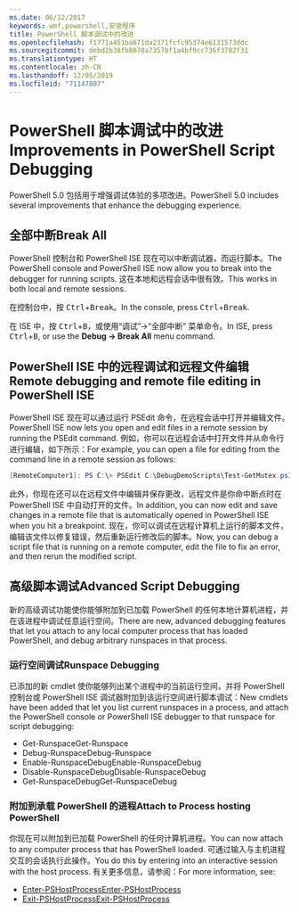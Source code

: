 ```yaml
---
ms.date: 06/12/2017
keywords: wmf,powershell,安装程序
title: PowerShell 脚本调试中的改进
ms.openlocfilehash: f1771a451ba671da2371fcfc95374e6131573ddc
ms.sourcegitcommit: debd2b38fb8070a7357bf1a4bf9cc736f3702f31
ms.translationtype: HT
ms.contentlocale: zh-CN
ms.lasthandoff: 12/05/2019
ms.locfileid: "71147807"
---
```

# <a name="improvements-in-powershell-script-debugging"></a><span data-ttu-id="d6fd6-103">PowerShell 脚本调试中的改进</span><span class="sxs-lookup"><span data-stu-id="d6fd6-103">Improvements in PowerShell Script Debugging</span></span>

<span data-ttu-id="d6fd6-104">PowerShell 5.0 包括用于增强调试体验的多项改进。</span><span class="sxs-lookup"><span data-stu-id="d6fd6-104">PowerShell 5.0 includes several improvements that enhance the debugging experience.</span></span>

## <a name="break-all"></a><span data-ttu-id="d6fd6-105">全部中断</span><span class="sxs-lookup"><span data-stu-id="d6fd6-105">Break All</span></span>

<span data-ttu-id="d6fd6-106">PowerShell 控制台和 PowerShell ISE 现在可以中断调试器，而运行脚本。</span><span class="sxs-lookup"><span data-stu-id="d6fd6-106">The PowerShell console and PowerShell ISE now allow you to break into the debugger for running scripts.</span></span> <span data-ttu-id="d6fd6-107">这在本地和远程会话中很有效。</span><span class="sxs-lookup"><span data-stu-id="d6fd6-107">This works in both local and remote sessions.</span></span>

<span data-ttu-id="d6fd6-108">在控制台中，按 <kbd>Ctrl</kbd>+<kbd>Break</kbd>。</span><span class="sxs-lookup"><span data-stu-id="d6fd6-108">In the console, press <kbd>Ctrl</kbd>+<kbd>Break</kbd>.</span></span>

<span data-ttu-id="d6fd6-109">在 ISE 中，按 <kbd>Ctrl</kbd>+<kbd>B</kbd>，或使用“调试”->“全部中断”  菜单命令。</span><span class="sxs-lookup"><span data-stu-id="d6fd6-109">In ISE, press <kbd>Ctrl</kbd>+<kbd>B</kbd>, or use the **Debug -> Break All** menu command.</span></span>

## <a name="remote-debugging-and-remote-file-editing-in-powershell-ise"></a><span data-ttu-id="d6fd6-110">PowerShell ISE 中的远程调试和远程文件编辑</span><span class="sxs-lookup"><span data-stu-id="d6fd6-110">Remote debugging and remote file editing in PowerShell ISE</span></span>

<span data-ttu-id="d6fd6-111">PowerShell ISE 现在可以通过运行 PSEdit 命令，在远程会话中打开并编辑文件。</span><span class="sxs-lookup"><span data-stu-id="d6fd6-111">PowerShell ISE now lets you open and edit files in a remote session by running the PSEdit command.</span></span>
<span data-ttu-id="d6fd6-112">例如，你可以在远程会话中打开文件并从命令行进行编辑，如下所示：</span><span class="sxs-lookup"><span data-stu-id="d6fd6-112">For example, you can open a file for editing from the command line in a remote session as follows:</span></span>

```powershell
[RemoteComputer1]: PS C:\> PSEdit C:\DebugDemoScripts\Test-GetMutex.ps1
```

<span data-ttu-id="d6fd6-113">此外，你现在还可以在远程文件中编辑并保存更改，远程文件是你命中断点时在 PowerShell ISE 中自动打开的文件。</span><span class="sxs-lookup"><span data-stu-id="d6fd6-113">In addition, you can now edit and save changes in a remote file that is automatically opened in PowerShell ISE when you hit a breakpoint.</span></span> <span data-ttu-id="d6fd6-114">现在，你可以调试在远程计算机上运行的脚本文件，编辑该文件以修复错误，然后重新运行修改后的脚本。</span><span class="sxs-lookup"><span data-stu-id="d6fd6-114">Now, you can debug a script file that is running on a remote computer, edit the file to fix an error, and then rerun the modified script.</span></span>

## <a name="advanced-script-debugging"></a><span data-ttu-id="d6fd6-115">高级脚本调试</span><span class="sxs-lookup"><span data-stu-id="d6fd6-115">Advanced Script Debugging</span></span>

<span data-ttu-id="d6fd6-116">新的高级调试功能使你能够附加到已加载 PowerShell 的任何本地计算机进程，并在该进程中调试任意运行空间。</span><span class="sxs-lookup"><span data-stu-id="d6fd6-116">There are new, advanced debugging features that let you attach to any local computer process that has loaded PowerShell, and debug arbitrary runspaces in that process.</span></span>

### <a name="runspace-debugging"></a><span data-ttu-id="d6fd6-117">运行空间调试</span><span class="sxs-lookup"><span data-stu-id="d6fd6-117">Runspace Debugging</span></span>

<span data-ttu-id="d6fd6-118">已添加的新 cmdlet 使你能够列出某个进程中的当前运行空间，并将 PowerShell 控制台或 PowerShell ISE 调试器附加到该运行空间进行脚本调试：</span><span class="sxs-lookup"><span data-stu-id="d6fd6-118">New cmdlets have been added that let you list current runspaces in a process, and attach the PowerShell console or PowerShell ISE debugger to that runspace for script debugging:</span></span>

- <span data-ttu-id="d6fd6-119">Get-Runspace</span><span class="sxs-lookup"><span data-stu-id="d6fd6-119">Get-Runspace</span></span>
- <span data-ttu-id="d6fd6-120">Debug-Runspace</span><span class="sxs-lookup"><span data-stu-id="d6fd6-120">Debug-Runspace</span></span>
- <span data-ttu-id="d6fd6-121">Enable-RunspaceDebug</span><span class="sxs-lookup"><span data-stu-id="d6fd6-121">Enable-RunspaceDebug</span></span>
- <span data-ttu-id="d6fd6-122">Disable-RunspaceDebug</span><span class="sxs-lookup"><span data-stu-id="d6fd6-122">Disable-RunspaceDebug</span></span>
- <span data-ttu-id="d6fd6-123">Get-RunspaceDebug</span><span class="sxs-lookup"><span data-stu-id="d6fd6-123">Get-RunspaceDebug</span></span>

### <a name="attach-to-process-hosting-powershell"></a><span data-ttu-id="d6fd6-124">附加到承载 PowerShell 的进程</span><span class="sxs-lookup"><span data-stu-id="d6fd6-124">Attach to Process hosting PowerShell</span></span>

<span data-ttu-id="d6fd6-125">你现在可以附加到已加载 PowerShell 的任何计算机进程。</span><span class="sxs-lookup"><span data-stu-id="d6fd6-125">You can now attach to any computer process that has PowerShell loaded.</span></span> <span data-ttu-id="d6fd6-126">可通过输入与主机进程交互的会话执行此操作。</span><span class="sxs-lookup"><span data-stu-id="d6fd6-126">You do this by entering into an interactive session with the host process.</span></span> <span data-ttu-id="d6fd6-127">有关更多信息，请参阅：</span><span class="sxs-lookup"><span data-stu-id="d6fd6-127">For more information, see:</span></span>

- [<span data-ttu-id="d6fd6-128">Enter-PSHostProcess</span><span class="sxs-lookup"><span data-stu-id="d6fd6-128">Enter-PSHostProcess</span></span>](/powershell/module/Microsoft.PowerShell.Core/Enter-PSHostProcess)
- [<span data-ttu-id="d6fd6-129">Exit-PSHostProcess</span><span class="sxs-lookup"><span data-stu-id="d6fd6-129">Exit-PSHostProcess</span></span>](/powershell/module/Microsoft.PowerShell.Core/Exit-PSHostProcess)
